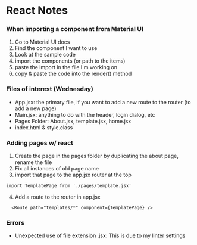 # React Notes

### When importing a component from Material UI
1. Go to Material UI docs
2. Find the component I want to use
3. Look at the sample code
4. import the components (or path to the items)
5. paste the import in the file I'm working on
6. copy & paste the code into the render() method

### Files of interest (Wednesday)
- App.jsx: the primary file, if you want to add a new route to the router (to add a new page)
- Main.jsx: anything to do with the header, login dialog, etc
- Pages Folder: About.jsx, template.jsx, home.jsx
- index.html & style.class

### Adding pages w/ react
1. Create the page in the pages folder by duplicating the about page, rename the file
2. Fix all instances of old page name
3. import that page to the app.jsx router at the top
  ```
  import TemplatePage from './pages/template.jsx'
  ```
4. Add a route to the router in app.jsx
  ```
    <Route path="templates/*" component={TemplatePage} />
  ```

### Errors
- Unexpected use of file extension .jsx:
  This is due to my linter settings
